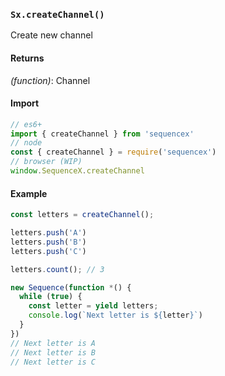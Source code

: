 ### `Sx.createChannel()`

Create new channel

#### Returns
*(function)*: Channel

#### Import

```js
// es6+
import { createChannel } from 'sequencex'
// node
const { createChannel } = require('sequencex')
// browser (WIP)
window.SequenceX.createChannel
```

#### Example
```js
const letters = createChannel();

letters.push('A')
letters.push('B')
letters.push('C')

letters.count(); // 3

new Sequence(function *() {
  while (true) {
    const letter = yield letters;
    console.log(`Next letter is ${letter}`)
  }
})
// Next letter is A
// Next letter is B
// Next letter is C
```
